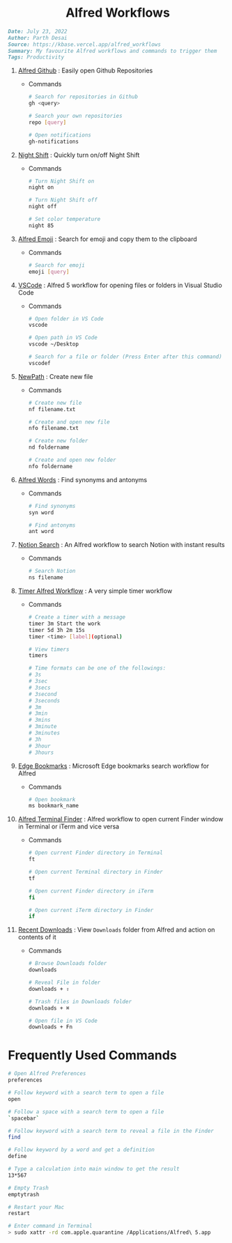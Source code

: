 <h1 align="center">
Alfred Workflows
</h1>

```markdown
Date: July 23, 2022  
Author: Parth Desai  
Source: https://kbase.vercel.app/alfred_workflows  
Summary: My favourite Alfred workflows and commands to trigger them  
Tags: Productivity  
```

1. [Alfred Github](http://www.packal.org/workflow/github-repos-0) : Easily open Github Repositories
    - Commands
        
        ```bash
        # Search for repositories in Github
        gh <query>
        
        # Search your own repositories
        repo [query]
        
        # Open notifications
        gh-notifications
        ```
        
2. [Night Shift](https://github.com/shmulvad/alfred-nightshift) : Quickly turn on/off Night Shift
    - Commands
        
        ```bash
        # Turn Night Shift on
        night on
        
        # Turn Night Shift off
        night off
        
        # Set color temperature
        night 85
        ```
        
3. [Alfred Emoji](https://github.com/jsumners/alfred-emoji) : Search for emoji and copy them to the clipboard
    - Commands
        
        ```bash
        # Search for emoji
        emoji [query]
        ```
        
4. [VSCode](https://github.com/alexchantastic/alfred-open-with-vscode-workflow) : Alfred 5 workflow for opening files or folders in Visual Studio Code
    - Commands
        
        ```bash
        # Open folder in VS Code
        vscode
        
        # Open path in VS Code
        vscode ~/Desktop
        
        # Search for a file or folder (Press Enter after this command)
        vscodef
        ```
        
5. [NewPath](https://github.com/vitorgalvao/alfred-workflows/tree/master/NewPath) : Create new file
    - Commands
        
        ```bash
        # Create new file
        nf filename.txt
        
        # Create and open new file
        nfo filename.txt
        
        # Create new folder
        nd foldername
        
        # Create and open new folder
        nfo foldername
        ```
        
6. [Alfred Words](https://github.com/epilande/alfred-words) : Find synonyms and antonyms
    - Commands
        
        ```bash
        # Find synonyms
        syn word
        
        # Find antonyms
        ant word
        ```
        
7. [Notion Search](http://www.packal.org/workflow/notion-search) : An Alfred workflow to search Notion with instant results
    - Commands
        
        ```bash
        # Search Notion
        ns filename
        ```
        
8. [Timer Alfred Workflow](https://gitlab.com/alexives/timer-alfred-workflow/) : A very simple timer workflow
    - Commands
        
        ```bash
        # Create a timer with a message
        timer 3m Start the work
        timer 5d 3h 2m 15s
        timer <time> [label](optional)
        
        # View timers
        timers
        
        # Time formats can be one of the followings:
        # 3s
        # 3sec
        # 3secs
        # 3second
        # 3seconds
        # 3m
        # 3min
        # 3mins
        # 3minute
        # 3minutes
        # 3h
        # 3hour
        # 3hours
        ```
        
9. [Edge Bookmarks](https://github.com/mdreizin/chrome-bookmarks-alfred-workflow) : Microsoft Edge bookmarks search workflow for Alfred
    - Commands
        
        ```bash
        # Open bookmark
        ms bookmark_name
        ```
        
10. [Alfred Terminal Finder](https://github.com/LeEnno/alfred-terminalfinder) [](https://github.com/mdreizin/chrome-bookmarks-alfred-workflow): Alfred workflow to open current Finder window in Terminal or iTerm and vice versa
    - Commands
        
        ```bash
        # Open current Finder directory in Terminal
        ft
        
        # Open current Terminal directory in Finder
        tf
        
        # Open current Finder directory in iTerm
        fi
        
        # Open current iTerm directory in Finder
        if
        ```
        
11. [Recent Downloads](https://github.com/nikitavoloboev/small-workflows/blob/master/augmentations/Recent%20Downloads.alfredworkflow?raw=true) : View `Downloads` folder from Alfred and action on contents of it
    - Commands
        
        ```bash
        # Browse Downloads folder
        downloads
        
        # Reveal File in folder
        downloads + ⇧
        
        # Trash files in Downloads folder
        downloads + ⌘
        
        # Open file in VS Code
        downloads + Fn
        ```
        

# Frequently Used Commands

```bash
# Open Alfred Preferences
preferences

# Follow keyword with a search term to open a file
open

# Follow a space with a search term to open a file
`spacebar`

# Follow keyword with a search term to reveal a file in the Finder
find

# Follow keyword by a word and get a definition
define

# Type a calculation into main window to get the result
13*567

# Empty Trash
emptytrash

# Restart your Mac
restart

# Enter command in Terminal
> sudo xattr -rd com.apple.quarantine /Applications/Alfred\ 5.app
```
